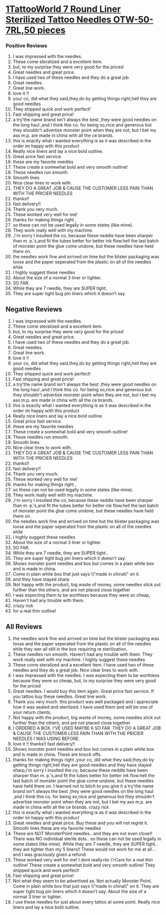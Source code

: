 # [1TattooWorld 7 Round Liner Sterilized Tattoo Needles OTW-50-7RL,50 pieces](https://products.checkmycream.com/products/1TattooWorld-7-Round-Liner-Sterilized-Tattoo-Needles-OTW-50-7RL50-pieces.html)

### Positive Reviews

<ol>
      <li>I was impressed with the needles.</li>
      <li>These come steralized and a excellent item.</li>
      <li>but, to my surprise they were very good for the priced</li>
      <li>Great needles and great price.</li>
      <li>I have used two of these needles and they do a great job.</li>
      <li>Great needles.</li>
      <li>Great line work.</li>
      <li>love it !!</li>
      <li>your co, did what they said,they,do by getting things right,hell they are good needles</li>
      <li>They shipped quick and work perfect!</li>
      <li>Fast shipping and great price!</li>
      <li>a try&#x27;the name brand isn&#x27;t always the best ,they were good needles on the long haul ,and I think this co. for being so,nice and generous but they shouldn&#x27;t advertise monster point when they are not, but I bet my ass m.p. are made in china with all the ce brands.  </li>
      <li>this is exactly what i wanted everything is as it was described in the order im happy with this product</li>
      <li>Really nice liners and lay a nice bold outline.</li>
      <li>Great price fast service.</li>
      <li>these are my favorite needles</li>
      <li>These create a somewhat bold and very smooth outline!</li>
      <li>These needles run smooth.</li>
      <li>Smooth lines</li>
      <li>Nice clear lines to work with.</li>
      <li>THEY DO A GREAT JOB &amp; CAUSE THE CUSTOMER LESS PAIN THAN WITH THE PRICIER NEEDLES</li>
      <li>thanks!!</li>
      <li>fast delivery!!</li>
      <li>Thank you very much.</li>
      <li>These worked very well for me!</li>
      <li>thanks for making things right ,</li>
      <li>so these can not be used legally in some states (like mine).</li>
      <li>They work really well with my machine.</li>
      <li>,i&#x27;m sorry I insulted the co, because these neddle have been sharper than  m. p.&#x27;s,and fit the tubes better for better ink flow.hell the last batch of monster point the glue come undone, but these  needles have held there on.</li>
      <li>the needles work fine and arrived on time but the blister packaging was loose and the paper seperated from the plastic on all of the needles ehile</li>
      <li>I highly suggest these needles</li>
      <li>About the size of a normal 3 liner or tighter.</li>
      <li>SO FAR.</li>
      <li>While they are 7 needle, they are SUPER tight..</li>
      <li>They are super tight bug pin liners which it doesn&#x27;t say.  </li>
</ol>


<h2>Negative Reviews</h2>
<ol>
<li> I was impressed with the needles.</li>
<li> These come steralized and a excellent item.</li>
<li> but, to my surprise they were very good for the priced</li>
<li> Great needles and great price.</li>
<li> I have used two of these needles and they do a great job.</li>
<li> Great needles.</li>
<li> Great line work.</li>
<li> love it !!</li>
<li> your co, did what they said,they,do by getting things right,hell they are good needles</li>
<li> They shipped quick and work perfect!</li>
<li> Fast shipping and great price!</li>
<li> a try&#x27;the name brand isn&#x27;t always the best ,they were good needles on the long haul ,and I think this co. for being so,nice and generous but they shouldn&#x27;t advertise monster point when they are not, but I bet my ass m.p. are made in china with all the ce brands.  </li>
<li> this is exactly what i wanted everything is as it was described in the order im happy with this product</li>
<li> Really nice liners and lay a nice bold outline.</li>
<li> Great price fast service.</li>
<li> these are my favorite needles</li>
<li> These create a somewhat bold and very smooth outline!</li>
<li> These needles run smooth.</li>
<li> Smooth lines</li>
<li> Nice clear lines to work with.</li>
<li> THEY DO A GREAT JOB &amp; CAUSE THE CUSTOMER LESS PAIN THAN WITH THE PRICIER NEEDLES</li>
<li> thanks!!</li>
<li> fast delivery!!</li>
<li> Thank you very much.</li>
<li> These worked very well for me!</li>
<li> thanks for making things right ,</li>
<li> so these can not be used legally in some states (like mine).</li>
<li> They work really well with my machine.</li>
<li> ,i&#x27;m sorry I insulted the co, because these neddle have been sharper than  m. p.&#x27;s,and fit the tubes better for better ink flow.hell the last batch of monster point the glue come undone, but these  needles have held there on.</li>
<li> the needles work fine and arrived on time but the blister packaging was loose and the paper seperated from the plastic on all of the needles ehile</li>
<li> I highly suggest these needles</li>
<li> About the size of a normal 3 liner or tighter.</li>
<li> SO FAR.</li>
<li> While they are 7 needle, they are SUPER tight..</li>
<li> They are super tight bug pin liners which it doesn&#x27;t say.  </li>
<li> Shows monster point needles and box but comes in a plain white box and is made in china.</li>
<li> Come in plain white box that just says \\&quot;made in china\\&quot; on it.  </li>
<li> and they have stayed sharp</li>
<li> Not happy with the product, big waste of money, some needles stick out further than the others, and are not placed close together</li>
<li> I was expecting them to be worthless because they were so cheap,</li>
<li> Haven&#x27;t had any trouble with them.</li>
<li> crazy  rick</li>
<li> for a real thin outline!</li>
</ol>

<h2>All Reviews</h2>

<ol>
    <li> the needles work fine and arrived on time but the blister packaging was loose and the paper seperated from the plastic on all of the needles ehile they wer all still in the box requiring re sterilization.</li>
    <li> These needles run smooth. Haven&#x27;t had any trouble with them. They work really well with my machine. I highly suggest these needles</li>
    <li> These come steralized and a excellent item. I have used two of these needles and they do a great job. Nice clear lines to work with.</li>
    <li> I was impressed with the needles. I was expecting them to be worthless because they were so cheap, but, to my surprise they were very good for the priced</li>
    <li> Great needles. I would buy this item again. Great price fast service. If you tattoo buy these needles. Great line work.</li>
    <li> Thank you very much. this product was well packaged and i appreciate how it was sealed and sterilized. I have used them and will be one of your return clients.</li>
    <li> Not happy with the product, big waste of money, some needles stick out further than the others, and are not placed close together</li>
    <li> I ORDERED A BOX. I&#x27;VE USED MAYBE 6 SO FAR. THEY DO A GREAT JOB &amp; CAUSE THE CUSTOMER LESS PAIN THAN WITH THE PRICIER NEEDLES I WAS USING BEFORE.</li>
    <li> love it !! thanks!! fast delivery!!</li>
    <li> Shows monster point needles and box but comes in a plain white box and is made in china. These are knock offs.</li>
    <li> thanks for making things right ,your co, did what they said,they,do by getting things right,hell they are good needles and they have stayed sharp,i&#x27;m sorry I insulted the co, because these neddle have been sharper than  m. p.&#x27;s,and fit the tubes better for better ink flow.hell the last batch of monster point the glue come undone, but these  needles have held there on. I learned not to bitch to you give it a try&#x27;the name brand isn&#x27;t always the best ,they were good needles on the long haul ,and I think this co. for being so,nice and generous but they shouldn&#x27;t advertise monster point when they are not, but I bet my ass m.p. are made in china with all the ce brands.  crazy  rick</li>
    <li> this is exactly what i wanted everything is as it was described in the order im happy with this product</li>
    <li> Great needles and great price. Buy these and you will not regret it. Smooth lines these are my favorite needles</li>
    <li> These are NOT MonsterPoint needles.. and they are not even close!! There was NO individual sterile dots.. so these can not be used legally in some states (like mine). While they are 7 needle, they are SUPER tight.. they are tighter than my 5 liners!! These would not work for me at all... and I was graciously given a refund.</li>
    <li> These worked very well for me! I dont really&lt;br /&gt;Care for a real thin outline! These create a somewhat bold and very smooth outline! They shipped quick and work perfect!</li>
    <li> Fast shipping and great price!</li>
    <li> Not what they seem to be advertised as.  Not actually Monster Point.  Come in plain white box that just says \\&quot;made in china\\&quot; on it.  They are super tight bug pin liners which it doesn&#x27;t say.  About the size of a normal 3 liner or tighter.</li>
    <li> I use these needles for just about every tattoo at some point. Really nice liners and lay a nice bold outline.</li>
</ol>




